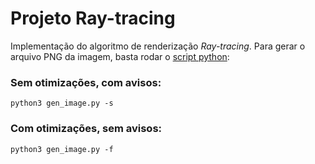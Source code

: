 # Projeto Ray-tracing
Implementação do algoritmo de renderização *Ray-tracing*. Para gerar o arquivo PNG da imagem, basta rodar o [script python](gen_image.py):

### Sem otimizações, com avisos:
```shell
python3 gen_image.py -s
```

### Com otimizações, sem avisos:
```shell
python3 gen_image.py -f
```
